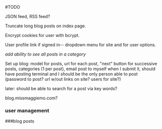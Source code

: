 #TODO

JSON feed, RSS feed?

Truncate long blog posts on index page.

Encrypt cookies for user with bcrypt.

User profile link if signed in-- dropdown menu for site and for user options.


*add ability to see all posts in a category*

Set up blog: model for posts, url for each post, "next" button for successive posts, categories (1 per post), email post to myself when I submit it, should have posting terminal and I should be the only person able to post (password to post? url w/out links on site? users for site?)

later: should be able to search for a post via key words?

blog.missmaggiemo.com?

### user management


###blog posts


